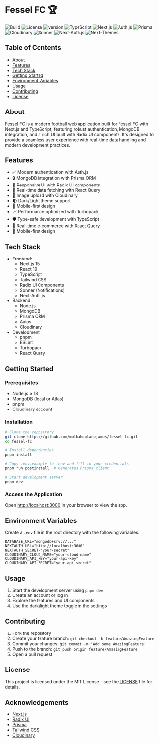 # Fessel FC 🏆

![Build](https://img.shields.io/github/actions/workflow/status/mulbahoplanojames/fessel-fc/build.yml)
![License](https://img.shields.io/github/license/mulbahoplanojames/fessel-fc)
![version](https://img.shields.io/github/v/release/mulbahoplanojames/fessel-fc?include_prereleases)
![TypeScript](https://img.shields.io/badge/TypeScript-3178C6?logo=typescript&logoColor=white)
![Next.js](https://img.shields.io/badge/Next.js-000000?logo=next.js&logoColor=white)
![Auth.js](https://img.shields.io/badge/Auth.js-000000?logo=auth.js&logoColor=white)
![Prisma](https://img.shields.io/badge/Prisma-000000?logo=prisma&logoColor=white)
![Cloudinary](https://img.shields.io/badge/Cloudinary-000000?logo=cloudinary&logoColor=white)
![Sonner](https://img.shields.io/badge/Sonner-000000?logo=sonner&logoColor=white)
![Next-Auth.js](https://img.shields.io/badge/Next-Auth.js-000000?logo=next-auth.js&logoColor=white)
![Next-Themes](https://img.shields.io/badge/Next-Themes-000000?logo=next-themes&logoColor=white)


## Table of Contents
- [About](#about)
- [Features](#features)
- [Tech Stack](#tech-stack)
- [Getting Started](#getting-started)
- [Environment Variables](#environment-variables)
- [Usage](#usage)
- [Contributing](#contributing)
- [License](#license)

## About
Fessel FC is a modern football web application built for Fessel FC with Next.js and TypeScript, featuring robust authentication, MongoDB integration, and a rich UI built with Radix UI components. It's designed to provide a seamless user experience with real-time data handling and modern development practices.

## Features
- ✅ Modern authentication with Auth.js
- 🔒 MongoDB integration with Prisma ORM
- 🎨 Responsive UI with Radix UI components
- 🎯 Real-time data fetching with React Query
- 📸 Image upload with Cloudinary
- 🌓 Dark/Light theme support
- 📱 Mobile-first design
- 📈 Performance optimized with Turbopack
- 🛡️ Type-safe development with TypeScript
- 🎯 Real-time e-commerce with React Query
- 📱 Mobile-first design

## Tech Stack
- Frontend:
  - Next.js 15
  - React 19
  - TypeScript
  - Tailwind CSS
  - Radix UI Components
  - Sonner (Notifications)
  - Next-Auth.js
- Backend:
  - Node.js
  - MongoDB
  - Prisma ORM
  - Axios
  - Cloudinary
- Development:
  - pnpm
  - ESLint
  - Turbopack
  - React Query

## Getting Started

### Prerequisites
- Node.js ≥ 18
- MongoDB (local or Atlas)
- pnpm
- Cloudinary account

### Installation
```bash
# Clone the repository
git clone https://github.com/mulbahoplanojames/fessel-fc.git
cd fessel-fc

# Install dependencies
pnpm install

# Copy .env.example to .env and fill in your credentials
pnpm run postinstall  # Generates Prisma client

# Start development server
pnpm dev
```

### Access the Application
Open [http://localhost:3000](http://localhost:3000) in your browser to view the app.

## Environment Variables
Create a `.env` file in the root directory with the following variables:

```
DATABASE_URL="mongodb+srv://..."
NEXTAUTH_URL="http://localhost:3000"
NEXTAUTH_SECRET="your-secret"
CLOUDINARY_CLOUD_NAME="your-cloud-name"
CLOUDINARY_API_KEY="your-api-key"
CLOUDINARY_API_SECRET="your-api-secret"
```

## Usage
1. Start the development server using `pnpm dev`
2. Create an account or log in
3. Explore the features and UI components
4. Use the dark/light theme toggle in the settings

## Contributing
1. Fork the repository
2. Create your feature branch: `git checkout -b feature/AmazingFeature`
3. Commit your changes: `git commit -m 'Add some AmazingFeature'`
4. Push to the branch: `git push origin feature/AmazingFeature`
5. Open a pull request

## License
This project is licensed under the MIT License - see the [LICENSE](LICENSE) file for details.

## Acknowledgements
- [Next.js](https://nextjs.org/)
- [Radix UI](https://www.radix-ui.com/)
- [Prisma](https://www.prisma.io/)
- [Tailwind CSS](https://tailwindcss.com/)
- [Cloudinary](https://cloudinary.com/)
